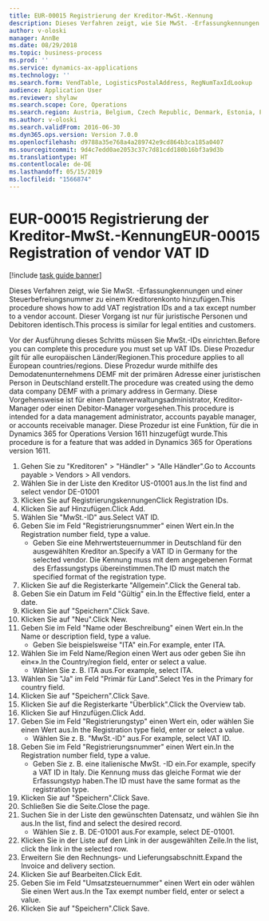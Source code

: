 ```yaml
---
title: EUR-00015 Registrierung der Kreditor-MwSt.-Kennung
description: Dieses Verfahren zeigt, wie Sie MwSt. -Erfassungkennungen und einer Steuerbefreiungsnummer zu einem Kreditorenkonto hinzufügen.
author: v-oloski
manager: AnnBe
ms.date: 08/29/2018
ms.topic: business-process
ms.prod: ''
ms.service: dynamics-ax-applications
ms.technology: ''
ms.search.form: VendTable, LogisticsPostalAddress, RegNumTaxIdLookup
audience: Application User
ms.reviewer: shylaw
ms.search.scope: Core, Operations
ms.search.region: Austria, Belgium, Czech Republic, Denmark, Estonia, Finland, France, Germany, Hungary, Ireland, Italy, Latvia, Lithuania, Netherlands, Poland, Spain, Sweden, United Kingdom
ms.author: v-oloski
ms.search.validFrom: 2016-06-30
ms.dyn365.ops.version: Version 7.0.0
ms.openlocfilehash: d9788a35e768a4a289742e9cd864b3ca185a0407
ms.sourcegitcommit: 9d4c7edd0ae2053c37c7d81cdd180b16bf3a9d3b
ms.translationtype: HT
ms.contentlocale: de-DE
ms.lasthandoff: 05/15/2019
ms.locfileid: "1566874"
---
```

# <a name="eur-00015-registration-of-vendor-vat-id"></a><span data-ttu-id="6c8f9-103">EUR-00015 Registrierung der Kreditor-MwSt.-Kennung</span><span class="sxs-lookup"><span data-stu-id="6c8f9-103">EUR-00015 Registration of vendor VAT ID</span></span>

[!include [task guide banner](../../includes/task-guide-banner.md)]

<span data-ttu-id="6c8f9-104">Dieses Verfahren zeigt, wie Sie MwSt. -Erfassungkennungen und einer Steuerbefreiungsnummer zu einem Kreditorenkonto hinzufügen.</span><span class="sxs-lookup"><span data-stu-id="6c8f9-104">This procedure shows how to add VAT registration IDs and a tax except number to a vendor account.</span></span> <span data-ttu-id="6c8f9-105">Dieser Vorgang ist nur für juristische Personen und Debitoren identisch.</span><span class="sxs-lookup"><span data-stu-id="6c8f9-105">This process is similar for legal entities and customers.</span></span> 

<span data-ttu-id="6c8f9-106">Vor der Ausführung dieses Schritts müssen Sie MwSt.-IDs einrichten.</span><span class="sxs-lookup"><span data-stu-id="6c8f9-106">Before you can complete this procedure you must set up VAT IDs.</span></span> <span data-ttu-id="6c8f9-107">Diese Prozedur gilt für alle europäischen Länder/Regionen.</span><span class="sxs-lookup"><span data-stu-id="6c8f9-107">This procedure applies to all European countries/regions.</span></span> <span data-ttu-id="6c8f9-108">Diese Prozedur wurde mithilfe des Demodatenunternehmens DEMF mit der primären Adresse einer juristischen Person in Deutschland erstellt.</span><span class="sxs-lookup"><span data-stu-id="6c8f9-108">The procedure was created using the demo data company DEMF with a primary address in Germany.</span></span> <span data-ttu-id="6c8f9-109">Diese Vorgehensweise ist für einen Datenverwaltungsadministrator, Kreditor-Manager oder einen Debitor-Manager vorgesehen.</span><span class="sxs-lookup"><span data-stu-id="6c8f9-109">This procedure is intended for a data management administrator, accounts payable manager, or accounts receivable manager.</span></span> <span data-ttu-id="6c8f9-110">Diese Prozedur ist eine Funktion, für die in Dynamics 365 for Operations Version 1611 hinzugefügt wurde.</span><span class="sxs-lookup"><span data-stu-id="6c8f9-110">This procedure is for a feature that was added in Dynamics 365 for Operations version 1611.</span></span>

1. <span data-ttu-id="6c8f9-111">Gehen Sie zu "Kreditoren" > "Händler" > "Alle Händler".</span><span class="sxs-lookup"><span data-stu-id="6c8f9-111">Go to Accounts payable > Vendors > All vendors.</span></span>
2. <span data-ttu-id="6c8f9-112">Wählen Sie in der Liste den Kreditor US-01001 aus.</span><span class="sxs-lookup"><span data-stu-id="6c8f9-112">In the list find and select vendor DE-01001</span></span>
3. <span data-ttu-id="6c8f9-113">Klicken Sie auf Registrierungskennungen</span><span class="sxs-lookup"><span data-stu-id="6c8f9-113">Click Registration IDs.</span></span>
4. <span data-ttu-id="6c8f9-114">Klicken Sie auf Hinzufügen.</span><span class="sxs-lookup"><span data-stu-id="6c8f9-114">Click Add.</span></span>
5. <span data-ttu-id="6c8f9-115">Wählen Sie "MwSt.-ID" aus.</span><span class="sxs-lookup"><span data-stu-id="6c8f9-115">Select VAT ID.</span></span>
6. <span data-ttu-id="6c8f9-116">Geben Sie im Feld "Registrierungsnummer" einen Wert ein.</span><span class="sxs-lookup"><span data-stu-id="6c8f9-116">In the Registration number field, type a value.</span></span>
    * <span data-ttu-id="6c8f9-117">Geben Sie eine Mehrwertsteuernummer in Deutschland für den ausgewählten Kreditor an.</span><span class="sxs-lookup"><span data-stu-id="6c8f9-117">Specify a VAT ID in Germany for the selected vendor.</span></span> <span data-ttu-id="6c8f9-118">Die Kennung muss mit dem angegebenen Format des Erfassungstyps übereinstimmen.</span><span class="sxs-lookup"><span data-stu-id="6c8f9-118">The ID must match the specified format of the registration type.</span></span>  
7. <span data-ttu-id="6c8f9-119">Klicken Sie auf die Registerkarte "Allgemein".</span><span class="sxs-lookup"><span data-stu-id="6c8f9-119">Click the General tab.</span></span>
8. <span data-ttu-id="6c8f9-120">Geben Sie ein Datum im Feld "Gültig" ein.</span><span class="sxs-lookup"><span data-stu-id="6c8f9-120">In the Effective field, enter a date.</span></span>
9. <span data-ttu-id="6c8f9-121">Klicken Sie auf "Speichern".</span><span class="sxs-lookup"><span data-stu-id="6c8f9-121">Click Save.</span></span>
10. <span data-ttu-id="6c8f9-122">Klicken Sie auf "Neu".</span><span class="sxs-lookup"><span data-stu-id="6c8f9-122">Click New.</span></span>
11. <span data-ttu-id="6c8f9-123">Geben Sie im Feld "Name oder Beschreibung" einen Wert ein.</span><span class="sxs-lookup"><span data-stu-id="6c8f9-123">In the Name or description field, type a value.</span></span>
    * <span data-ttu-id="6c8f9-124">Geben Sie beispielsweise "ITA" ein.</span><span class="sxs-lookup"><span data-stu-id="6c8f9-124">For example, enter ITA.</span></span>  
12. <span data-ttu-id="6c8f9-125">Wählen Sie im Feld Name/Region einen Wert aus oder geben Sie ihn ein«».</span><span class="sxs-lookup"><span data-stu-id="6c8f9-125">In the Country/region field, enter or select a value.</span></span>
    * <span data-ttu-id="6c8f9-126">Wählen Sie z. B. ITA aus.</span><span class="sxs-lookup"><span data-stu-id="6c8f9-126">For example, select ITA.</span></span>  
13. <span data-ttu-id="6c8f9-127">Wählen Sie "Ja" im Feld "Primär für Land".</span><span class="sxs-lookup"><span data-stu-id="6c8f9-127">Select Yes in the Primary for country field.</span></span>
14. <span data-ttu-id="6c8f9-128">Klicken Sie auf "Speichern".</span><span class="sxs-lookup"><span data-stu-id="6c8f9-128">Click Save.</span></span>
15. <span data-ttu-id="6c8f9-129">Klicken Sie auf die Registerkarte "Überblick".</span><span class="sxs-lookup"><span data-stu-id="6c8f9-129">Click the Overview tab.</span></span>
16. <span data-ttu-id="6c8f9-130">Klicken Sie auf Hinzufügen.</span><span class="sxs-lookup"><span data-stu-id="6c8f9-130">Click Add.</span></span>
17. <span data-ttu-id="6c8f9-131">Geben Sie im Feld "Registrierungstyp" einen Wert ein, oder wählen Sie einen Wert aus.</span><span class="sxs-lookup"><span data-stu-id="6c8f9-131">In the Registration type field, enter or select a value.</span></span>
    * <span data-ttu-id="6c8f9-132">Wählen Sie z. B. "MwSt.-ID" aus.</span><span class="sxs-lookup"><span data-stu-id="6c8f9-132">For example, select VAT ID.</span></span>  
18. <span data-ttu-id="6c8f9-133">Geben Sie im Feld "Registrierungsnummer" einen Wert ein.</span><span class="sxs-lookup"><span data-stu-id="6c8f9-133">In the Registration number field, type a value.</span></span>
    * <span data-ttu-id="6c8f9-134">Geben Sie z. B. eine italienische MwSt. -ID ein.</span><span class="sxs-lookup"><span data-stu-id="6c8f9-134">For example, specify a VAT ID in Italy.</span></span>  <span data-ttu-id="6c8f9-135">Die Kennung muss das gleiche Format wie der Erfassungstyp haben.</span><span class="sxs-lookup"><span data-stu-id="6c8f9-135">The ID must have the same format as the registration type.</span></span>  
19. <span data-ttu-id="6c8f9-136">Klicken Sie auf "Speichern".</span><span class="sxs-lookup"><span data-stu-id="6c8f9-136">Click Save.</span></span>
20. <span data-ttu-id="6c8f9-137">Schließen Sie die Seite.</span><span class="sxs-lookup"><span data-stu-id="6c8f9-137">Close the page.</span></span>
21. <span data-ttu-id="6c8f9-138">Suchen Sie in der Liste den gewünschten Datensatz, und wählen Sie ihn aus.</span><span class="sxs-lookup"><span data-stu-id="6c8f9-138">In the list, find and select the desired record.</span></span>
    * <span data-ttu-id="6c8f9-139">Wählen Sie z. B. DE-01001 aus.</span><span class="sxs-lookup"><span data-stu-id="6c8f9-139">For example, select DE-01001.</span></span>  
22. <span data-ttu-id="6c8f9-140">Klicken Sie in der Liste auf den Link in der ausgewählten Zeile.</span><span class="sxs-lookup"><span data-stu-id="6c8f9-140">In the list, click the link in the selected row.</span></span>
23. <span data-ttu-id="6c8f9-141">Erweitern Sie den Rechnungs- und Lieferungsabschnitt.</span><span class="sxs-lookup"><span data-stu-id="6c8f9-141">Expand the Invoice and delivery section.</span></span>
24. <span data-ttu-id="6c8f9-142">Klicken Sie auf Bearbeiten.</span><span class="sxs-lookup"><span data-stu-id="6c8f9-142">Click Edit.</span></span>
25. <span data-ttu-id="6c8f9-143">Geben Sie im Feld "Umsatzsteuernummer" einen Wert ein oder wählen Sie einen Wert aus.</span><span class="sxs-lookup"><span data-stu-id="6c8f9-143">In the Tax exempt number field, enter or select a value.</span></span>
26. <span data-ttu-id="6c8f9-144">Klicken Sie auf "Speichern".</span><span class="sxs-lookup"><span data-stu-id="6c8f9-144">Click Save.</span></span>

